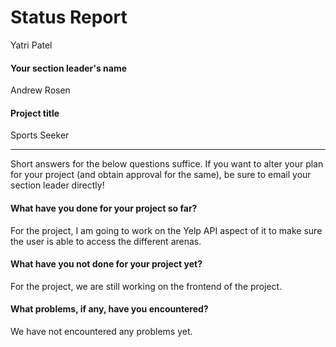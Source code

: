 # Status Report

Yatri Patel

#### Your section leader's name

Andrew Rosen

#### Project title

Sports Seeker

***

Short answers for the below questions suffice. If you want to alter your plan for your project (and obtain approval for the same), be sure to email your section leader directly!

#### What have you done for your project so far?

For the project, I am going to work on the Yelp API aspect of it to make sure the user is able to access the different arenas.

#### What have you not done for your project yet?

For the project, we are still working on the frontend of the project. 

#### What problems, if any, have you encountered?

We have not encountered any problems yet. 
